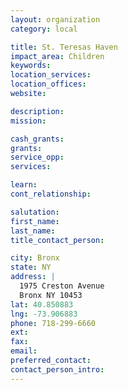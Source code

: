 ```yaml
---
layout: organization
category: local

title: St. Teresas Haven
impact_area: Children
keywords: 
location_services: 
location_offices: 
website: 

description: 
mission: 

cash_grants: 
grants: 
service_opp: 
services: 

learn: 
cont_relationship: 

salutation: 
first_name: 
last_name: 
title_contact_person: 

city: Bronx
state: NY
address: |
  1975 Creston Avenue     
  Bronx NY 10453
lat: 40.850883
lng: -73.906883
phone: 718-299-6660
ext: 
fax: 
email: 
preferred_contact: 
contact_person_intro: 
---
```

